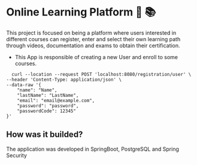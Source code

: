 # Online Learning Platform :book: :books:

This project is focused on being a platform where users interested in different courses can register, 
enter and select their own learning path through videos, documentation and exams to obtain their certification.

- This App is responsible of creating a new User and enroll to some courses.

```http
  curl --location --request POST 'localhost:8080/registration/user' \
--header 'Content-Type: application/json' \
--data-raw '{
    "name": "Name",
    "lastName": "LastName",
    "email": "email@example.com",
    "password": "password",
    "passwordCode": 12345"
}'
```

## How was it builded?
The application was developed in SpringBoot, PostgreSQL and Spring Security



